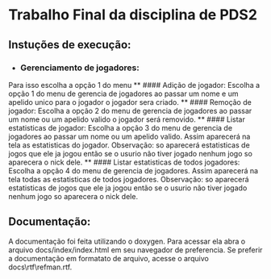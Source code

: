 # Trabalho Final da disciplina de PDS2
## Instuções de execução:
* ### Gerenciamento de jogadores:
Para isso escolha a opção 1 do menu
** #### Adição de jogador:
Escolha a opção 1 do menu de gerencia de jogadores ao passar um nome e um apelido unico para o jogador o jogador sera criado.
** #### Remoção de jogador:
Escolha a opção 2 do menu de gerencia de jogadores ao passar um nome ou um apelido valido o jogador será removido.
** #### Listar estatisticas de jogador:
Escolha a opção 3 do menu de gerencia de jogadores ao passar um nome ou um apelido valido. Assim aparecerá na tela as estatisticas do jogador. Observação: so aparecerá estatisticas de jogos que ele ja jogou então se o usurio não tiver jogado nenhum jogo so aparecera o nick dele.
** #### Listar estatisticas de todos jogadores:
Escolha a opção 4 do menu de gerencia de jogadores. Assim aparecerá na tela todas as estatisticas de todos jogadores. Observação: so aparecerá estatisticas de jogos que ele ja jogou então se o usurio não tiver jogado nenhum jogo so aparecera o nick dele.
## Documentação:
A documentação foi feita utilizando o doxygen. Para acessar ela abra o arquivo docs/index/index.html em seu navegador de preferencia. Se preferir a documentação em formatato de arquivo, acesse o arquivo docs\rtf\refman.rtf.


